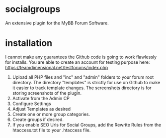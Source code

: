 # socialgroups
An extensive plugin for the MyBB Forum Software.

# installation
I cannot make any guarantees the Github code is going to work flawlessly for installs. You are able to create an account for testing purpose here: https://teamdimensional.net/testforums/index.php

1) Upload all PHP files and "inc" and "admin" folders to your forum root directory.  The directory "templates" is strictly for use on Github to make it easier to track template changes.  The screenshots directory is for storing screenshots of the plugin.
2) Activate from the Admin CP
3) Configure Settings
4) Adjust Templates as desired
5) Create one or more group categories.
6) Create groups if desired.
7) If you enable SEO Urls for Social Groups, add the Rewrite Rules from the htaccess.txt file to your .htaccess file.  
